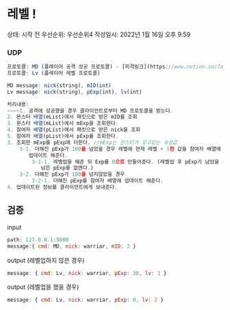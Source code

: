 # 레벨 !

상태: 시작 전
우선순위: 우선순위4
작성일시: 2022년 1월 16일 오후 9:59

### UDP

```jsx
프로토콜: MD (플레이어 공격 성공 프로토콜) - [피격링크](https://www.notion.so/7a562541ed2d4bc481d034f9fa6d3375)
프로토콜: Lv (플레이어 레벨 프로토콜)

MD message: nick(string), mID(int)
Lv message: nick(string), pExp(int), lv(int)

처리내용:
~~~~1. 공격에 성공했을 경우 클라이언트로부터 MD 프로토콜을 받는다.
2. 몬스터 배열(mList)에서 패킷으로 받은 mID를 조회
3. 몬스터 배열(mList)에서 mExp을 조회한다.
4. 참여자 배열(pList)에서 패킷으로 받은 nick을 조회
5. 참여자 배열(pList)에서 pExp를 조회한다.
3. 조회한 mExp를 pExp에 더한다. //mExp는 몬스터가 갖고있는 속성값
	3-1. 더해진 pExp가 100을 넘었을 경우 레벨에 현재 레벨 + 1한 값을 참여자 배열에 
       업데이트 해준다.
		3-1-1. 레벨업을 해준 뒤 Exp를 0으로 만들어준다. (레벨업 후 pExp가 남았을 경우 
           남은 pExp를 없앤다.) 
	3-2. 더해진 pExp가 100을 넘지않았을 경우
		3-2-1. 더해진 pExp를 참여자 배열에 업데이트 해준다.
4. 업데이트된 정보를 클라이언트에게 보내준다.
```

## 검증

input

```jsx
path: 127.0.0.1:9000
message:{ cmd: MD, nick: warriar, mID: 3 }
```

output (레벨업하지 않은 경우)

```jsx
message: { cmd: Lv, nick: warriar, pExp: 30, lv: 1 }
```

output (레벨업을 했을 경우)

```jsx
message: { cmd: Lv, nick: warriar, pExp: 0, lv: 2 }
```